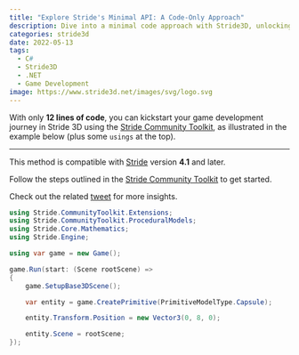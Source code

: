 ```yaml
---
title: "Explore Stride's Minimal API: A Code-Only Approach"
description: Dive into a minimal code approach with Stride3D, unlocking the potential of game development with just 12 lines of code using the Stride Community Toolkit.
categories: stride3d
date: 2022-05-13
tags:
  - C# 
  - Stride3D 
  - .NET 
  - Game Development
image: https://www.stride3d.net/images/svg/logo.svg
---
```


With only **12 lines of code**, you can kickstart your game development journey in Stride 3D using the [Stride Community Toolkit](https://stride3d.github.io/stride-community-toolkit/index.html), as illustrated in the example below (plus some `usings` at the top).

---

This method is compatible with [Stride](https://www.stride3d.net/) version **4.1** and later.

Follow the steps outlined in the [Stride Community Toolkit](https://stride3d.github.io/stride-community-toolkit/manual/code-only/create-project.html) to get started.

Check out the related [tweet](https://twitter.com/VasoElias/status/1525162302487543809) for more insights.

```csharp
using Stride.CommunityToolkit.Extensions;
using Stride.CommunityToolkit.ProceduralModels;
using Stride.Core.Mathematics;
using Stride.Engine;

using var game = new Game();

game.Run(start: (Scene rootScene) =>
{
    game.SetupBase3DScene();

    var entity = game.CreatePrimitive(PrimitiveModelType.Capsule);

    entity.Transform.Position = new Vector3(0, 8, 0);

    entity.Scene = rootScene;
});
```
